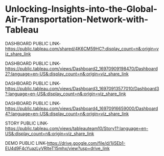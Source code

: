 # Unlocking-Insights-into-the-Global-Air-Transportation-Network-with-Tableau


DASHBOARD PUBLIC LINK-https://public.tableau.com/shared/4K6CM59HC?:display_count=n&:origin=viz_share_link

DASHBOARD PUBLIC LINK-https://public.tableau.com/views/Dashboard2_16970909198470/Dashboard2?:language=en-US&:display_count=n&:origin=viz_share_link

DASHBOARD PUBLIC LINK-https://public.tableau.com/views/Dashboard3_16970913577010/Dashboard3?:language=en-US&:display_count=n&:origin=viz_share_link

DASHBOARD PUBLIC LINK-https://public.tableau.com/views/Dashboard4_16970916659000/Dashboard4?:language=en-US&:display_count=n&:origin=viz_share_link

STORY PUBLIC LINK-https://public.tableau.com/views/tableauteam10/Story1?:language=en-US&:display_count=n&:origin=viz_share_link

DEMO PUBLIC LINK-https://drive.google.com/file/d/1ji5Eb1-EU4d9F4cYuazLyVRIteT15mhx/view?usp=drive_link
